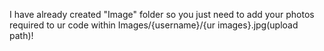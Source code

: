 I have already created "Image" folder so you just need to add your photos required to ur code within Images/{username}/{ur images}.jpg(upload path)!

